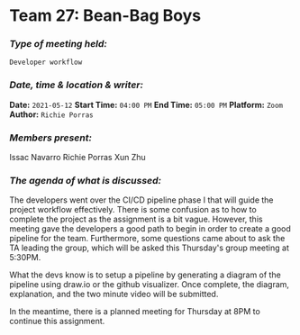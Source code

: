 # **Team 27: Bean-Bag Boys**
### *Type of meeting held:*
```
Developer workflow
```
### *Date, time & location & writer:*
**Date:** `2021-05-12`
**Start Time:** `04:00 PM`
**End Time:** `05:00 PM`
**Platform:** `Zoom`
**Author:** `Richie Porras`

### *Members present:*

Issac Navarro
Richie Porras
Xun Zhu

### *The agenda of what is discussed:*

The developers went over the CI/CD pipeline phase I that will guide the project workflow effectively. There is some confusion as to how to complete the project as 
the assignment is a bit vague. However, this meeting gave the developers a good path to begin in order to create a good pipeline for the team. Furthermore, some questions came
about to ask the TA leading the group, which will be asked this Thursday's group meeting at 5:30PM. 

What the devs know is to setup a pipeline by generating a diagram of the pipeline using draw.io or the github visualizer. Once complete,
the diagram, explanation, and the two minute video will be submitted.

In the meantime, there is a planned meeting for Thursday at 8PM to continue this assignment.
